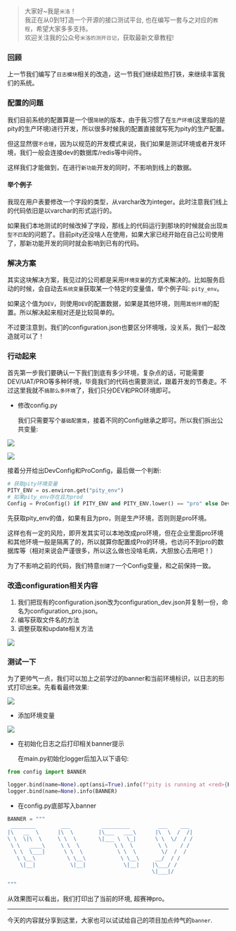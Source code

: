 > 大家好~我是`米洛`！<br/>
> 我正在从0到1打造一个开源的接口测试平台, 也在编写一套与之对应的`教程`，希望大家多多支持。<br/>
> 欢迎关注我的公众号`米洛的测开日记`，获取最新文章教程! 

### 回顾

  上一节我们编写了`日志模块`相关的改造，这一节我们继续趁热打铁，来继续丰富我们的系统。
  
### 配置的问题

  我们目前系统的配置算是一个很`简陋`的版本，由于我习惯了在`生产环境`(这里指的是pity的生产环境)进行开发，所以很多时候我的配置直接就写死为pity的生产配置。
  
  但这显然很`不合理`，因为以规范的开发模式来说，我们如果是测试环境或者开发环境，我们一般会连接dev的数据库/redis等中间件。
  
  这样我们才能做到，在进行`新功能`开发的同时，不影响到线上的数据。
  
#### 举个例子

  我现在用户表要修改一个字段的类型，从varchar改为integer。此时注意我们线上的代码依旧是以varchar的形式运行的。
  
  如果我们本地测试的时候改掉了字段，那线上的代码运行到那块的时候就会出现`类型不匹配`的问题了。目前pity还没啥人在使用，如果大家已经开始在自己公司使用了，那新功能开发的同时就会影响到已有的代码。
  
### 解决方案

  其实这块解决方案，我见过的公司都是采用`环境变量`的方式来解决的。比如服务启动的时候，会自动去`系统变量`获取某一个特定的变量值，举个例子叫: `pity_env`。
  
  如果这个值为`DEV`，则使用`DEV`的配置数据，如果是其他环境，则用`其他环境`的配置。所以解决起来相对还是比较简单的。
  
  不过要注意到，我们的configuration.json也要区分环境哦，没关系，我们一起改造就可以了！
  
### 行动起来

  首先第一步我们要确认一下我们到底有多少环境，复杂点的话，可能需要DEV/UAT/PRO等多种环境，毕竟我们的代码也需要测试，跟着开发的节奏走。不过这里我就不`搞那么多环境`了，我们只分DEV和PRO环境即可。
  
- 修改config.py

  我们只需要写个`基础配置类`，接着不同的Config继承之即可。所以我们拆出公共变量:

![](https://static.pity.fun/picture/2022-2-7/1644239279003-image.png)

![](https://static.pity.fun/picture/2022-2-7/1644239311869-image.png)

  接着分开给出DevConfig和ProConfig，最后做一个判断:
  
```python
# 获取pity环境变量
PITY_ENV = os.environ.get("pity_env")
# 如果pity_env存在且为prod
Config = ProConfig() if PITY_ENV and PITY_ENV.lower() == "pro" else DevConfig()
```

  先获取pity_env的值，如果有且为pro，则是生产环境，否则则是pro环境。
  
  这样也有一定的风险，即开发其实可以本地改成pro环境，但在企业里面pro环境和其他环境一般是隔离了的，所以就算你配置成Pro的环境，也访问不到pro的数据库等（相对来说会严谨很多，所以这么做也没啥毛病，大胆放心去用吧！）
  
  为了不影响之前的代码，我们特意`创建了`一个Config变量，和之前保持一致。
  
### 改造configuration相关内容

1. 我们把现有的configuration.json改为configuration_dev.json并复制一份，命名为configuration_pro.json。
2. 编写获取文件名的方法
3. 调整获取和update相关方法

![](https://static.pity.fun/picture/2022-2-7/1644240388694-image.png)

### 测试一下

  为了更帅气一点，我们可以加上之前学过的banner和当前环境标识，以日志的形式打印出来。先看看最终效果:
  

![](https://static.pity.fun/picture/2022-2-7/1644242896138-image.png)


  
- 添加环境变量

![](https://static.pity.fun/picture/2022-2-7/1644242323183-image.png)

- 在初始化日志之后打印相关banner提示

  在main.py初始化logger后加入以下语句:
  
```python
from config import BANNER

logger.bind(name=None).opt(ansi=True).info(f"pity is running at <red>{PITY_ENV}</red>")
logger.bind(name=None).info(BANNER)
```

- 在config.py底部写入banner

```python
BANNER = """
 ________        ___          _________         ___    ___ 
|\   __  \      |\  \        |\___   ___\      |\  \  /  /|
\ \  \|\  \     \ \  \       \|___ \  \_|      \ \  \/  / /
 \ \   ____\     \ \  \           \ \  \        \ \    / / 
  \ \  \___|      \ \  \           \ \  \        \/  /  /  
   \ \__\          \ \__\           \ \__\     __/  / /    
    \|__|           \|__|            \|__|    |\___/ /     
                                              \|___|/      

"""
```

  从效果图可以看出，我们打印出了当前的环境, 超赛神pro。

---

  今天的内容就分享到这里，大家也可以试试给自己的项目加点帅气的`banner`.